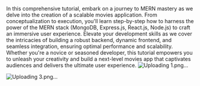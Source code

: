 In this comprehensive tutorial, embark on a journey to 
MERN mastery as we delve into the creation of a scalable movies application. 
From conceptualization to execution, you'll learn step-by-step how to harness 
the power of the MERN stack (MongoDB, Express.js, React.js, Node.js) to craft 
an immersive user experience. Elevate your development skills as we cover 
the intricacies of building a robust backend, dynamic frontend, and seamless 
integration, ensuring optimal performance and scalability. Whether you're a novice or 
seasoned developer, this tutorial empowers you to unleash your creativity
and build a next-level movies app that captivates audiences and delivers the ultimate user experience.
![Uploading 1.png…]()


![Uploading 3.png…]()
